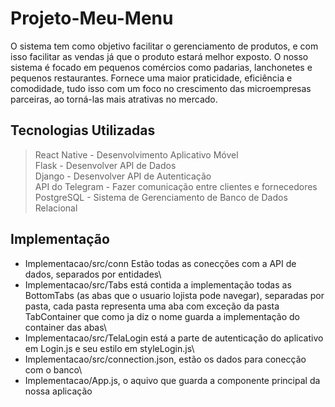 # Projeto-Meu-Menu
O sistema tem como objetivo facilitar o gerenciamento de produtos, e com isso facilitar as vendas já que o produto estará melhor exposto.
O nosso sistema é focado em pequenos comércios como padarias, lanchonetes e pequenos restaurantes. 
Fornece uma maior praticidade, eficiência e comodidade, tudo isso com um foco no crescimento das microempresas parceiras, ao torná-las mais atrativas no mercado.


## Tecnologias Utilizadas 

> React Native - Desenvolvimento Aplicativo Móvel\
> Flask - Desenvolver API de Dados\
> Django - Desenvolver API de Autenticação\
> API do Telegram - Fazer comunicação entre clientes e fornecedores\
> PostgreSQL - Sistema de Gerenciamento de Banco de Dados Relacional


## Implementação

* Implementacao/src/conn  Estão todas as conecções com a API de dados, separados por entidades\
* Implementacao/src/Tabs está contida a implementação todas as BottomTabs (as abas que o usuario lojista pode navegar), separadas por pasta, cada pasta representa uma aba com exceção da pasta TabContainer que como ja diz o nome guarda a implementação do container das abas\
* Implementacao/src/TelaLogin está a parte de autenticação do aplicativo em Login.js e seu estilo em styleLogin.js\
* Implementacao/src/connection.json, estão os dados para conecção com o banco\
* Implementacao/App.js, o aquivo que guarda a componente principal da nossa aplicação
